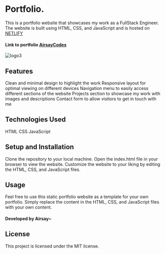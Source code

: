 # Portfolio.
This is a portfolio website that showcases my work as a FullStack Engineer. The website is built using HTML, CSS, and JavaScript and is hosted on <a href="https://www.netlify.com/">NETLIFY</a>

#### **Link to portfolio** <a href="https://airsay.netlify.app/">AirsayCodes</a>
![logo3](https://user-images.githubusercontent.com/107049081/227985195-1588ac96-3ca1-4a8b-bc3a-80933354c744.png)


## Features
Clean and minimal design to highlight the work
Responsive layout for optimal viewing on different devices
Navigation menu to easily access different sections of the website
Projects section to showcase my work with images and descriptions
Contact form to allow visitors to get in touch with me
## Technologies Used
HTML
CSS
JavaScript

## Setup and Installation
Clone the repository to your local machine.
Open the index.html file in your browser to view the website.
Customize the website to your liking by editing the HTML, CSS, and JavaScript files.
## Usage
Feel free to use this static portfolio website as a template for your own portfolio. Simply replace the content in the HTML, CSS, and JavaScript files with your own content.


#### Developed by Airsay~
## License
This project is licensed under the MIT license.
